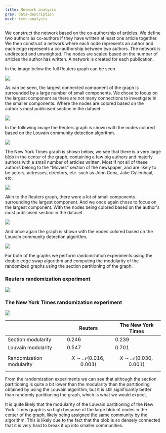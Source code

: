 ```yaml
---
title: Network analysis
prev: data-description
next: text-analysis
---
```


We construct the network based on the co-authorship of articles. We define two authors as co-authors if they have
written at least one article together. We then construct a network where each node represents an author and each edge
represents a co-authorship between two authors. The network is undirected and unweighted. The nodes are scaled based on
the number of articles the author has written. A network is created for each publication.

In the image below the full Reuters graph can be seen.

![](/images/reuters0.png)

As can be seen, the largest connected component of the graph is surrounded by a large number of small components. We
chose to focus on the largest component as there are not many connections to investigate in the smaller components.
Where the nodes are colored based on the author's most publicised section in the dataset.

![](/images/reuters1.png)

In the following image the Reuters graph is shown with the nodes colored based on the Louvain community detection
algorithm.

![](/images/reuters2.png)

The New York Times graph is shown below, we see that there is a very large blob in the center of the graph,
containing a few big authors and majorly authors with a small number of articles written.
Most if not all of these authors belong to the "Movies" section of the newspaper, and are likely to be actors,
actresses, directors, etc. such as John Cena, Jake Gyllenhaal, etc.

![](/images/nyt0.png)

Akin to the Reuters graph, there were a lot of small components surrounding the largest component. And we once again
chose to focus on the largest component.
With the nodes being colored based on the author's most publicised section in the dataset.

![](/images/nyt1.png)

And once again the graph is shown with the nodes colored based on the Louvain community detection algorithm.

![](/images/nyt2.png)

For both of the graphs we perform randomization experiments using the double edge swap algorithm and computing the
modularity of the randomized graphs using the section partitioning of the graph.

### Reuters randomization experiment

![](/images/reuters_mod.png)

### The New York Times randomization experiment

![](/images/nyt_mod.png)

|                          | Reuters                            | The New York Times                 |
|--------------------------|------------------------------------|------------------------------------|
| Section modularity       | 0.246                              | 0.239                              |
| Louvain modularity       | 0.547                              | 0.701                              |
| Randomization modularity | $$X\sim\mathcal{N}(0.016, 0.003)$$ | $$X\sim\mathcal{N}(0.030, 0.001)$$ |

From the randomization experiments we can see that although the section partitioning is quite a bit lower than the modularity than the partitioning
obtained by using the Louvain algorithm, but it is still significantly better than randomly partitioning the graph, which is what we would expect.


It is quite likely that the modularity of the Louvain partitioning of the New York Times graph is so high because of the 
large blob of nodes in the center of the graph, likely being assigned the same community by the algorithm. 
This is likely due to the fact that the blob is so densely connected that it is very hard to break it up into 
smaller communities.